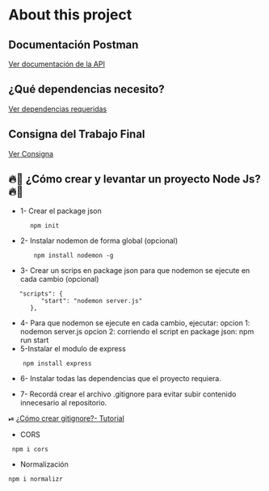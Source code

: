 # About this project

## Documentación Postman

[Ver documentación de la API](https://documenter.getpostman.com/view/13362314/UzBqnjhu)

## ¿Qué dependencias necesito?

[Ver dependencias requeridas](./dependencias)

## Consigna del Trabajo Final

[Ver Consigna](./dependencias)

## 🔥📲 ¿Cómo crear y levantar un proyecto Node Js? 🔥📲

- 1- Crear el package json

```
      npm init
```

- 2- Instalar nodemon de forma global (opcional)

```
       npm install nodemon -g
```

- 3- Crear un scrips en package json para que nodemon se ejecute en cada cambio (opcional)

```
   "scripts": {
         "start": "nodemon server.js"
      },
```

- 4- Para que nodemon se ejecute en cada cambio, ejecutar:
  opcion 1: nodemon server.js
  opcion 2: corriendo el script en package json: npm run start
- 5-Instalar el modulo de express

```
    npm install express
```

- 6- Instalar todas las dependencias que el proyecto requiera.

- 7- Recordá crear el archivo .gitignore para evitar subir contenido innecesario al repositorio.

⏯ [¿Cómo crear gitignore?- Tutorial](https://youtu.be/5tP1Ra73c38)

- CORS

```
 npm i cors
```

- Normalización

```
npm i normalizr
```
